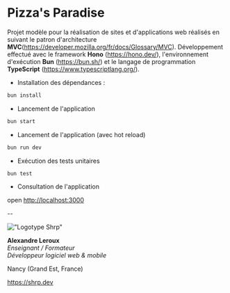 # Pizza's Paradise

Projet modèle pour la réalisation de sites et d'applications web réalisés en suivant le patron d'architecture __MVC__(<https://developer.mozilla.org/fr/docs/Glossary/MVC>).
Développement effectué avec le framework __Hono__ (<https://hono.dev/>), l'environnement d'exécution __Bun__ (<https://bun.sh/>) et le langage de programmation __TypeScript__ (<https://www.typescriptlang.org/>).

- Installation des dépendances :

```sh
bun install
```

- Lancement de l'application

```sh
bun start
```

- Lancement de l'application (avec hot reload)

```sh
bun run dev
```

- Exécution des tests unitaires

```sh
bun test
```

- Consultation de l'application

open <http://localhost:3000>

--

!["Logotype Shrp"](https://sherpa.one/images/sherpa-logotype.png)

__Alexandre Leroux__  
_Enseignant / Formateur_  
_Développeur logiciel web & mobile_

Nancy (Grand Est, France)

<https://shrp.dev>
